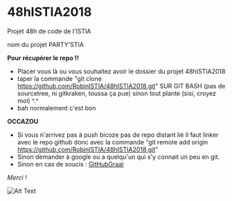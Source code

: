 # 48hISTIA2018

Projet 48h de code de l'ISTIA

nom du projet PARTY'STIA

**Pour récupérer le repo !!**

* Placer vous là ou vous souhaitez avoir le dossier du projet 48hISTIA2018
* taper la commande "git clone https://github.com/RobinISTIA/48hISTIA2018.git" SUR GIT BASH (pas de sourcetree, ni gitkraken, toussa ça pue) sinon tout plante (sisi, croyez moi) ^.^
* bah normalement c'est bon 

**OCCAZOU**

* Si vous n'arrivez pas à push bicoze pas de repo distant lié il faut linker avec le repo github donc avec la commande "git remote add origin https://github.com/RobinISTIA/48hISTIA2018.git"
* Sinon demander à google ou a quelqu'un qui s'y connait un peu en git.
* Sinon en cas de soucis : [GitHubGraal](https://github.com/k88hudson/git-flight-rules)

_Merci !_

![Alt Text](https://i.pinimg.com/originals/86/a1/45/86a145cc0de00c219f7b5a440f83415a.jpg)